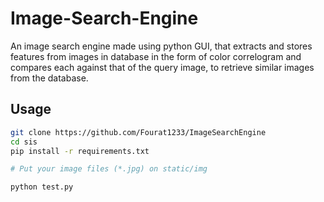 # Image-Search-Engine
An image search engine made using python GUI, that extracts and stores features from images in database in the form of color correlogram and compares each against that of the query image, to retrieve similar images from the database.

## Usage
```bash
git clone https://github.com/Fourat1233/ImageSearchEngine
cd sis
pip install -r requirements.txt

# Put your image files (*.jpg) on static/img

python test.py
